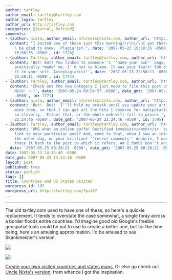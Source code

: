 ```yaml
---
author: tartley
author_email: tartley@tartley.com
author_login: tartley
author_url: http://tartley.com
categories: [Journal, Refried]
comments:
- {author: nixta, author_email: nfurness@nixta.com, author_url: 'http://nixtasinks.nixta.com',
  content: "I posted one of those just this morning!\r\n\r\nI got there first, you'll\
    \ be glad to know.  Plagiarist.", date: '2007-05-23 15:58:35 -0500', date_gmt: '2007-05-23
    15:58:35 -0500', id: 1726}
- {author: Tartley, author_email: tartley@tartley.com, author_url: 'http://tartley.com',
  content: 'But! But! You linked to someone''s ''make your own'' page, so I did. You
    practically *made* me. I''m not to blame. It was your fault! YOU did it! You did
    it to your self. Autoplagiarist!', date: '2007-05-23 22:50:11 -0500', date_gmt: '2007-05-23
    22:50:11 -0500', id: 1744}
- {author: Tartley, author_email: tartley@tartley.com, author_url: 'http://tartley.com',
  content: 'Check out the new category I just made to file this post under. Thanks
    Nick! :-)', date: '2007-05-24 09:54:57 -0500', date_gmt: '2007-05-24 09:54:57
    -0500', id: 1771}
- {author: nixta, author_email: nfurness@nixta.com, author_url: 'http://nixtasinks.nixta.com',
  content: 'But!  But!  I''ll hold my breath until you update your article to reference
    mine then, so that I can get all the hits I deserve for manipulating your actions
    so cleverly.  Either that, or the whole web will fall to pieces.', date: '2007-05-24
    22:24:46 -0500', date_gmt: '2007-05-24 22:24:46 -0500', id: 1795}
- {author: Tartley, author_email: tartley@tartley.com, author_url: 'http://tartley.com',
  content: 'OMG what an online gaffe! Rectified immediat<i>ment</i>, but how do I
    link to your particular post? And, come to that, when I saw an interesting comment
    the other day, on your brilliant ''recent comments'' doobrie, I was unable to
    trace it back to the post to which it refers. Am I dumb? Don''t answer that.',
  date: '2007-05-25 08:26:21 -0500', date_gmt: '2007-05-25 08:26:21 -0500', id: 1821}
date: 2007-05-23 14:13:40 -0500
date_gmt: 2007-05-23 14:13:40 -0500
layout: post
published: true
status: publish
tags: []
title: Countries and US States visited
wordpress_id: 107
wordpress_url: http://tartley.com/?p=107
...
```

---

The old tartley.com used to have one of these, so here's a quickie
replacement. It tends to overstate the case somewhat, a single foray
across a border floods entire countries. I'd imagine good old Google's
freebie geospatial tools could be put to use to create a better one, but
for the time being, here's an amusing approximation. I'd be amused to
see Skankmeister's version.

![](http://www.world66.com/community/mymaps/worldmap?visited=CAUSMXMAATHRCZDKFRDEGIGRIEITPLPTSIESCHUKAU)

![](http://www.world66.com/myworld66/visitedStates/statemap?visited=AZCACODCFLIDILIAKYLAMNMTNENVNMNYOHORUTWAWY)

[Create your own visited countries and states
maps.](http://douweosinga.com/projects/visitedstates) Or else go check
out [Uncle Nixta's
version](http://nixtasinks.nixta.com/2007/05/travel-accuratification.html),
from whence I got the inspiration.
